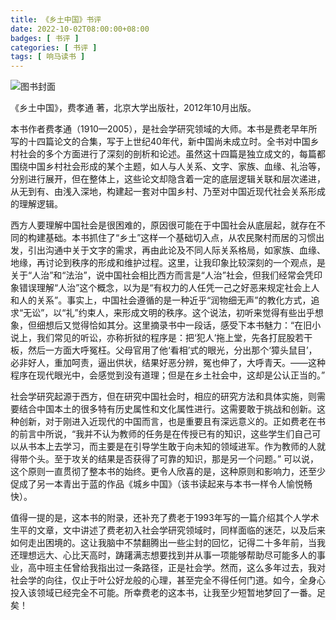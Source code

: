 ```yaml
---
title: 《乡土中国》书评
date: 2022-10-02T08:00:00+08:00
badges: [ 书评 ]
categories: [ 书评 ]
tags: [ 响马读书 ]
---
```


<div class="p-3 text-center">
  <img class="img-fluid" src="/images/2022/1002-1/book-cover.png" alt="图书封面" style="max-width:400px; max-height:400px;">
</div>

《乡土中国》，费孝通 著，北京大学出版社，2012年10月出版。

本书作者费孝通（1910—2005），是社会学研究领域的大师。本书是费老早年所写的十四篇论文的合集，写于上世纪40年代，新中国尚未成立时。全书对中国乡村社会的多个方面进行了深刻的剖析和论述。虽然这十四篇是独立成文的，每篇都围绕中国乡村社会形成的某个主题，如人与人关系、文字、家族、血缘、礼治等，分别进行展开，但在整体上，这些论文却隐含着一定的底层逻辑关联和层次递进，从无到有、由浅入深地，构建起一套对中国乡村、乃至对中国近现代社会关系形成的理解逻辑。

西方人要理解中国社会是很困难的，原因很可能在于中国社会从底层起，就存在不同的构建基础。本书抓住了“乡土”这样一个基础切入点，从农民聚村而居的习惯出发，引出沟通中关于文字的需求，再由此论及不同人际关系格局，如家族、血缘、地缘，再讨论到秩序的形成和维护过程。这里，让我印象比较深刻的一个观点，是关于“人治”和“法治”，说中国社会相比西方而言是“人治”社会，但我们经常会凭印象错误理解“人治”这个概念，以为是“有权⼒的⼈任凭⼀⼰之好恶来规定社会上⼈和⼈的关系”。事实上，中国社会遵循的是一种近乎“润物细无声”的教化方式，追求“无讼”，以“礼”约束人，来形成文明的秩序。这个说法，初听来觉得有些出乎想象，但细想后又觉得恰如其分。这里摘录书中一段话，感受下本书魅力：“在旧⼩说上，我们常⻅的听讼，亦称折狱的程序是：把‘犯⼈’拖上堂，先各打屁股若⼲板，然后⼀⽅⾯⼤呼冤枉。⽗⺟官⽤了他‘看相’式的眼光，分出那个‘獐头⿏⽬’，必⾮好⼈，重加呵责，逼出供状，结果好恶分辨，冤也伸了，⼤呼⻘天。——这种程序在现代眼光中，会感觉到没有道理；但是在乡⼟社会中，这却是公认正当的。”

社会学研究起源于西方，但在研究中国社会时，相应的研究方法和具体实施，则需要结合中国本土的很多特有历史属性和文化属性进行。这需要敢于挑战和创新。这种创新，对于刚进入近现代的中国而言，也是重要且有深远意义的。正如费老在书的前言中所说，“我并不认为教师的任务是在传授已有的知识，这些学⽣们自己可以从书本上去学习，⽽主要是在引导学⽣敢于向未知的领域进军。作为教师的⼈就得带个头。至于攻关的结果是否获得了可靠的知识，那是另⼀个问题。” 可以说，这个原则一直贯彻了整本书的始终。更令人欣喜的是，这种原则和影响力，还至少促成了另一本青出于蓝的作品《城乡中国》（该书读起来与本书一样令人愉悦畅快）。

值得一提的是，这本书的附录，还补充了费老于1993年写的一篇介绍其个人学术生平的文章，文中讲述了费老初入社会学研究领域时，同样面临的迷茫，以及后来如何走出困境的。这让我脑中不禁翻腾出一些尘封的回忆，记得二十多年前，当我还理想远大、心比天高时，踌躇满志想要找到并从事一项能够帮助尽可能多人的事业，高中班主任曾给我指出过一条路径，正是社会学。然而，这么多年过去，我对社会学的向往，仅止于叶公好龙般的心理，甚至完全不得任何门道。如今，全身心投入该领域已经完全不可能。所幸费老的这本书，让我至少短暂地梦回了一番。足矣！
